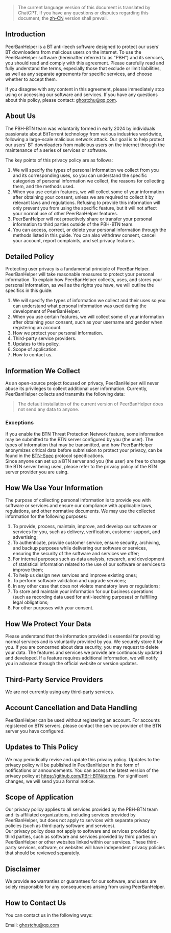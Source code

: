 > The current language version of this document is translated by ChatGPT. If you have any questions or disputes regarding this document, the [zh-CN](https://github.com/PBH-BTN/terms/blob/master/peerbanhelper-privacy-zh-CN.md) version shall prevail.

## Introduction

PeerBanHelper is a BT anti-leech software designed to protect our users' BT downloaders from malicious users on the internet. To use the PeerBanHelper software (hereinafter referred to as "PBH") and its services, you should read and comply with this agreement. Please carefully read and fully understand the terms, especially those that exclude or limit liabilities, as well as any separate agreements for specific services, and choose whether to accept them.

If you disagree with any content in this agreement, please immediately stop using or accessing our software and services. If you have any questions about this policy, please contact: ghostchu@qq.com.

## About Us

The PBH-BTN team was voluntarily formed in early 2024 by individuals passionate about BitTorrent technology from various industries worldwide, following a large-scale malicious network attack. Our goal is to help protect our users' BT downloaders from malicious users on the internet through the maintenance of a series of services or software.

The key points of this privacy policy are as follows:

1. We will specify the types of personal information we collect from you and its corresponding uses, so you can understand the specific categories of personal information we collect, the reasons for collecting them, and the methods used.
2. When you use certain features, we will collect some of your information after obtaining your consent, unless we are required to collect it by relevant laws and regulations. Refusing to provide this information will only prevent you from using the specific feature, but it will not affect your normal use of other PeerBanHelper features.
3. PeerBanHelper will not proactively share or transfer your personal information to third parties outside of the PBH-BTN team.
4. You can access, correct, or delete your personal information through the methods listed in this guide. You can also withdraw consent, cancel your account, report complaints, and set privacy features.

## Detailed Policy

Protecting user privacy is a fundamental principle of PeerBanHelper. PeerBanHelper will take reasonable measures to protect your personal information. To explain how PeerBanHelper collects, uses, and stores your personal information, as well as the rights you have, we will outline the specifics in this guide:

1. We will specify the types of information we collect and their uses so you can understand what personal information was used during the development of PeerBanHelper.
2. When you use certain features, we will collect some of your information after obtaining your consent, such as your username and gender when registering an account.
3. How we protect your personal information.
4. Third-party service providers.
5. Updates to this policy.
6. Scope of application.
7. How to contact us.

## Information We Collect

As an open-source project focused on privacy, PeerBanHelper will never abuse its privileges to collect additional user information. Currently, PeerBanHelper collects and transmits the following data:

> The default installation of the current version of PeerBanHelper does not send any data to anyone.

### Exceptions

If you enable the BTN Threat Protection Network feature, some information may be submitted to the BTN server configured by you (the user). The types of information that may be transmitted, and how PeerBanHelper anonymizes critical data before submission to protect your privacy, can be found in the [BTN-Spec](https://github.com/PBH-BTN/BTN-Spec) protocol specifications.  
Since anyone can set up a BTN server and you (the user) are free to change the BTN server being used, please refer to the privacy policy of the BTN server provider you are using.

## How We Use Your Information

The purpose of collecting personal information is to provide you with software or services and ensure our compliance with applicable laws, regulations, and other normative documents. We may use the collected information for the following purposes:

1. To provide, process, maintain, improve, and develop our software or services for you, such as delivery, verification, customer support, and advertising;
2. To authenticate, provide customer service, ensure security, archiving, and backup purposes while delivering our software or services, ensuring the security of the software and services we offer;
3. For internal purposes such as data analysis, research, and development of statistical information related to the use of our software or services to improve them;
4. To help us design new services and improve existing ones;
5. To perform software validation and upgrade services;
6. In any other case that does not violate mandatory laws or regulations;
7. To store and maintain your information for our business operations (such as recording data used for anti-leeching purposes) or fulfilling legal obligations;
8. For other purposes with your consent.

## How We Protect Your Data

Please understand that the information provided is essential for providing normal services and is voluntarily provided by you. We securely store it for you. If you are concerned about data security, you may request to delete your data. The features and services we provide are continuously updated and developed. If a feature requires additional information, we will notify you in advance through the official website or version updates.

## Third-Party Service Providers

We are not currently using any third-party services.

## Account Cancellation and Data Handling

PeerBanHelper can be used without registering an account. For accounts registered on BTN servers, please contact the service provider of the BTN server you have configured.

## Updates to This Policy

We may periodically revise and update this privacy policy. Updates to the privacy policy will be published in PeerBanHelper in the form of notifications or announcements. You can access the latest version of the privacy policy at https://github.com/PBH-BTN/terms. For significant changes, we will send you a formal notice.

## Scope of Application

Our privacy policy applies to all services provided by the PBH-BTN team and its affiliated organizations, including services provided by PeerBanHelper, but does not apply to services with separate privacy policies (such as third-party software and services).  
Our privacy policy does not apply to software and services provided by third parties, such as software and services provided by third parties on PeerBanHelper or other websites linked within our services. These third-party services, software, or websites will have independent privacy policies that should be reviewed separately.

## Disclaimer

We provide **no** warranties or guarantees for our software, and users are solely responsible for any consequences arising from using PeerBanHelper.

## How to Contact Us

You can contact us in the following ways:

Email: ghostchu@qq.com
